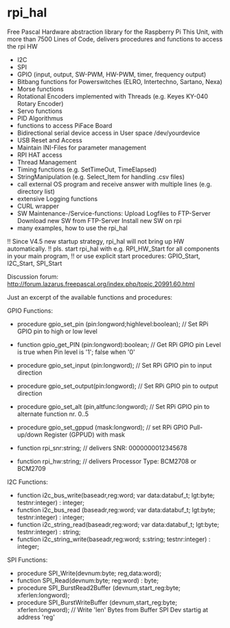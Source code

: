 # rpi_hal
Free Pascal Hardware abstraction library for the Raspberry Pi
This Unit, with more than 7500 Lines of Code, 
delivers procedures and functions to access the rpi HW

- I2C
- SPI
- GPIO (input, output, SW-PWM, HW-PWM, timer, frequency output)
- Bitbang functions for Powerswitches (ELRO, Intertechno, Sartano, Nexa)
- Morse functions
- Rotational Encoders implemented with Threads (e.g. Keyes KY-040 Rotary Encoder)
- Servo functions
- PID Algorithmus
- functions to access PiFace Board
- Bidirectional serial device access in User space /dev/yourdevice 
- USB Reset and Access
- Maintain INI-Files for parameter management
- RPI HAT access
- Thread Management
- Timing functions (e.g. SetTimeOut, TimeElapsed)
- StringManipulation (e.g. Select_Item for handling .csv files)
- call external OS program and receive answer with multiple lines (e.g. directory list)
- extensive Logging functions
- CURL wrapper 
- SW Maintenance-/Service-functions:
  Upload Logfiles to FTP-Server
  Download new SW from FTP-Server
  Install new SW on rpi
- many examples, how to use the rpi_hal 
  
!! Since V4.5 new startup strategy, rpi_hal will not bring up HW automatically. 
!! pls. start rpi_hal with e.g. RPI_HW_Start for all components in your main program, 
!! or use explicit start procedures: GPIO_Start, I2C_Start, SPI_Start

Discussion forum:
http://forum.lazarus.freepascal.org/index.php/topic,20991.60.html

Just an excerpt of the available functions and procedures:

GPIO Functions:
- procedure gpio_set_pin (pin:longword;highlevel:boolean); // Set RPi GPIO pin to high or low level
- function  gpio_get_PIN (pin:longword):boolean; // Get RPi GPIO pin Level is true when Pin level is '1'; false when '0'
- procedure gpio_set_input (pin:longword); // Set RPi GPIO pin to input direction
- procedure gpio_set_output(pin:longword); // Set RPi GPIO pin to output direction
- procedure gpio_set_alt (pin,altfunc:longword); // Set RPi GPIO pin to alternate function nr. 0..5
- procedure gpio_set_gppud (mask:longword); // set RPi GPIO Pull-up/down Register (GPPUD) with mask

- function rpi_snr:string; // delivers SNR: 0000000012345678
- function rpi_hw:string;  // delivers Processor Type: BCM2708 or BCM2709

I2C Functions:
- function i2c_bus_write(baseadr,reg:word; var data:databuf_t; lgt:byte; testnr:integer) : integer;
- function i2c_bus_read (baseadr,reg:word; var data:databuf_t; lgt:byte; testnr:integer) : integer;
- function i2c_string_read(baseadr,reg:word; var data:databuf_t; lgt:byte; testnr:integer) : string;
- function i2c_string_write(baseadr,reg:word; s:string; testnr:integer) : integer;

SPI Functions:
- procedure SPI_Write(devnum:byte; reg,data:word);
- function  SPI_Read(devnum:byte; reg:word) : byte;
- procedure SPI_BurstRead2Buffer (devnum,start_reg:byte; xferlen:longword);
- procedure SPI_BurstWriteBuffer (devnum,start_reg:byte; xferlen:longword); // Write 'len' Bytes from Buffer SPI Dev startig at address 'reg' 
